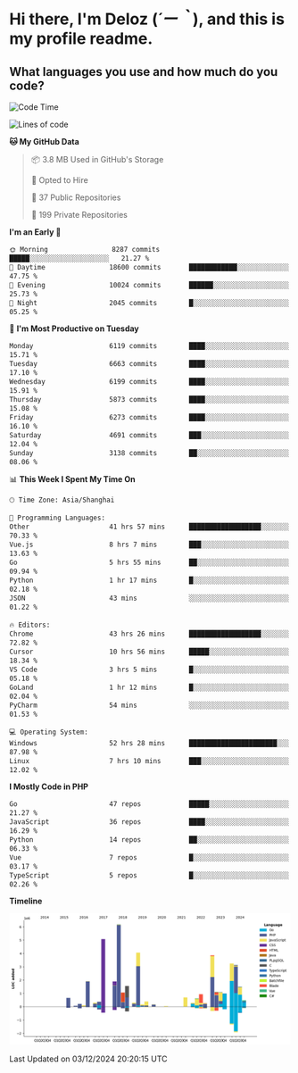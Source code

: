 # **Hi there, I'm Deloz (*´ー｀*), and this is my profile readme.**

## **What languages you use and how much do you code?**

<!--START_SECTION:waka-->
![Code Time](http://img.shields.io/badge/Code%20Time-5%2C195%20hrs%2049%20mins-blue)

![Lines of code](https://img.shields.io/badge/From%20Hello%20World%20I%27ve%20Written-42.6%20million%20lines%20of%20code-blue)

**🐱 My GitHub Data** 

> 📦 3.8 MB Used in GitHub's Storage 
 > 
> 💼 Opted to Hire
 > 
> 📜 37 Public Repositories 
 > 
> 🔑 199 Private Repositories 
 > 
**I'm an Early 🐤** 

```text
🌞 Morning                8287 commits        █████░░░░░░░░░░░░░░░░░░░░   21.27 % 
🌆 Daytime                18600 commits       ████████████░░░░░░░░░░░░░   47.75 % 
🌃 Evening                10024 commits       ██████░░░░░░░░░░░░░░░░░░░   25.73 % 
🌙 Night                  2045 commits        █░░░░░░░░░░░░░░░░░░░░░░░░   05.25 % 
```
📅 **I'm Most Productive on Tuesday** 

```text
Monday                   6119 commits        ████░░░░░░░░░░░░░░░░░░░░░   15.71 % 
Tuesday                  6663 commits        ████░░░░░░░░░░░░░░░░░░░░░   17.10 % 
Wednesday                6199 commits        ████░░░░░░░░░░░░░░░░░░░░░   15.91 % 
Thursday                 5873 commits        ████░░░░░░░░░░░░░░░░░░░░░   15.08 % 
Friday                   6273 commits        ████░░░░░░░░░░░░░░░░░░░░░   16.10 % 
Saturday                 4691 commits        ███░░░░░░░░░░░░░░░░░░░░░░   12.04 % 
Sunday                   3138 commits        ██░░░░░░░░░░░░░░░░░░░░░░░   08.06 % 
```


📊 **This Week I Spent My Time On** 

```text
🕑︎ Time Zone: Asia/Shanghai

💬 Programming Languages: 
Other                    41 hrs 57 mins      ██████████████████░░░░░░░   70.33 % 
Vue.js                   8 hrs 7 mins        ███░░░░░░░░░░░░░░░░░░░░░░   13.63 % 
Go                       5 hrs 55 mins       ██░░░░░░░░░░░░░░░░░░░░░░░   09.94 % 
Python                   1 hr 17 mins        █░░░░░░░░░░░░░░░░░░░░░░░░   02.18 % 
JSON                     43 mins             ░░░░░░░░░░░░░░░░░░░░░░░░░   01.22 % 

🔥 Editors: 
Chrome                   43 hrs 26 mins      ██████████████████░░░░░░░   72.82 % 
Cursor                   10 hrs 56 mins      █████░░░░░░░░░░░░░░░░░░░░   18.34 % 
VS Code                  3 hrs 5 mins        █░░░░░░░░░░░░░░░░░░░░░░░░   05.18 % 
GoLand                   1 hr 12 mins        █░░░░░░░░░░░░░░░░░░░░░░░░   02.04 % 
PyCharm                  54 mins             ░░░░░░░░░░░░░░░░░░░░░░░░░   01.53 % 

💻 Operating System: 
Windows                  52 hrs 28 mins      ██████████████████████░░░   87.98 % 
Linux                    7 hrs 10 mins       ███░░░░░░░░░░░░░░░░░░░░░░   12.02 % 
```

**I Mostly Code in PHP** 

```text
Go                       47 repos            █████░░░░░░░░░░░░░░░░░░░░   21.27 % 
JavaScript               36 repos            ████░░░░░░░░░░░░░░░░░░░░░   16.29 % 
Python                   14 repos            ██░░░░░░░░░░░░░░░░░░░░░░░   06.33 % 
Vue                      7 repos             █░░░░░░░░░░░░░░░░░░░░░░░░   03.17 % 
TypeScript               5 repos             █░░░░░░░░░░░░░░░░░░░░░░░░   02.26 % 
```



**Timeline**

![Lines of Code chart](https://raw.githubusercontent.com/deloz/deloz/main/assets/bar_graph.png)


 Last Updated on 03/12/2024 20:20:15 UTC
<!--END_SECTION:waka-->
